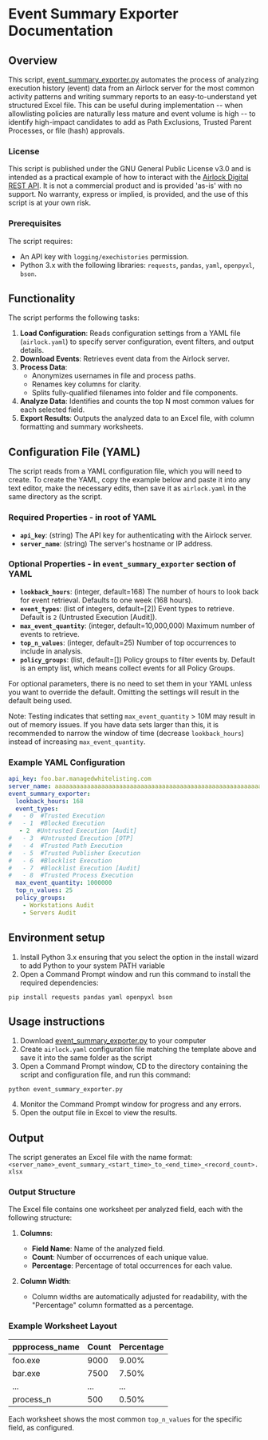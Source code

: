 # Event Summary Exporter Documentation

## Overview

This script, [event_summary_exporter.py](event_summary_exporter.py) automates the process of analyzing execution history (event) data from an Airlock server for the most common activity patterns and writing summary reports to an easy-to-understand yet structured Excel file. This can be useful during implementation -- when allowlisting policies are naturally less mature and event volume is high -- to identify high-impact candidates to add as Path Exclusions, Trusted Parent Processes, or file (hash) approvals.

### License
This script is published under the GNU General Public License v3.0 and is intended as a practical example of how to interact with the [Airlock Digital REST API](https://api.airlockdigital.com/). It is not a commercial product and is provided 'as-is' with no support. No warranty, express or implied, is provided, and the use of this script is at your own risk.

### Prerequisites
The script requires:
- An API key with `logging/exechistories` permission.
- Python 3.x with the following libraries: `requests`, `pandas`, `yaml`, `openpyxl`, `bson`.

## Functionality

The script performs the following tasks:

1. **Load Configuration**: Reads configuration settings from a YAML file (`airlock.yaml`) to specify server configuration, event filters, and output details.
2. **Download Events**: Retrieves event data from the Airlock server.
4. **Process Data**:
   - Anonymizes usernames in file and process paths.
   - Renames key columns for clarity.
   - Splits fully-qualified filenames into folder and file components.
5. **Analyze Data**: Identifies and counts the top N most common values for each selected field.
6. **Export Results**: Outputs the analyzed data to an Excel file, with column formatting and summary worksheets.

## Configuration File (YAML)

The script reads from a YAML configuration file, which you will need to create. To create the YAML, copy the example below and paste it into any text editor, make the necessary edits, then save it as `airlock.yaml` in the same directory as the script.

### Required Properties - in root of YAML

- **`api_key`**: (string) The API key for authenticating with the Airlock server.
- **`server_name`**: (string) The server's hostname or IP address.

### Optional Properties - in `event_summary_exporter` section of YAML

- **`lookback_hours`**: (integer, default=168) The number of hours to look back for event retrieval. Defaults to one week (168 hours).
- **`event_types`**: (list of integers, default=[2]) Event types to retrieve. Default is `2` (Untrusted Execution [Audit]).
- **`max_event_quantity`**: (integer, default=10,000,000) Maximum number of events to retrieve.
- **`top_n_values`**: (integer, default=25) Number of top occurrences to include in analysis.
- **`policy_groups`**: (list, default=[]) Policy groups to filter events by. Default is an empty list, which means collect events for all Policy Groups.

For optional parameters, there is no need to set them in your YAML unless you want to override the default. Omitting the settings will result in the default being used.

Note: Testing indicates that setting `max_event_quantity` > 10M may result in out of memory issues. If you have data sets larger than this, it is recommended to narrow the window of time (decrease `lookback_hours`) instead of increasing `max_event_quantity`.


### Example YAML Configuration

```yaml
api_key: foo.bar.managedwhitelisting.com
server_name: aaaaaaaaaaaaaaaaaaaaaaaaaaaaaaaaaaaaaaaaaaaaaaaaaaaaaaaaaaaaaaaa
event_summary_exporter:
  lookback_hours: 168
  event_types:
#   - 0  #Trusted Execution 
#   - 1  #Blocked Execution 
   - 2  #Untrusted Execution [Audit] 
#   - 3  #Untrusted Execution [OTP] 
#   - 4  #Trusted Path Execution 
#   - 5  #Trusted Publisher Execution 
#   - 6  #Blocklist Execution 
#   - 7  #Blocklist Execution [Audit] 
#   - 8  #Trusted Process Execution
  max_event_quantity: 1000000
  top_n_values: 25
  policy_groups:
    - Workstations Audit
    - Servers Audit
```

## Environment setup

1. Install Python 3.x ensuring that you select the option in the install wizard to add Python to your system PATH variable
2. Open a Command Prompt window and run this command to install the required dependencies:

  `pip install requests pandas yaml openpyxl bson`

## Usage instructions

1. Download [event_summary_exporter.py](event_summary_exporter.py) to your computer
2. Create `airlock.yaml` configuration file matching the template above and save it into the same folder as the script
3. Open a Command Prompt window, CD to the directory containing the script and configuration file, and run this command:

`python event_summary_exporter.py`

4. Monitor the Command Prompt window for progress and any errors.
5. Open the output file in Excel to view the results.

## Output

The script generates an Excel file with the name format:
`<server_name>_event_summary_<start_time>_to_<end_time>_<record_count>.xlsx`

### Output Structure

The Excel file contains one worksheet per analyzed field, each with the following structure:

1. **Columns**:
   - **Field Name**: Name of the analyzed field.
   - **Count**: Number of occurrences of each unique value.
   - **Percentage**: Percentage of total occurrences for each value.

2. **Column Width**:
   - Column widths are automatically adjusted for readability, with the "Percentage" column formatted as a percentage.

### Example Worksheet Layout

| ppprocess_name   | Count   | Percentage |
|------------------|---------|------------|
| foo.exe          | 9000    | 9.00%      |
| bar.exe          | 7500    | 7.50%      |
| ...              | ...     | ...        |
| process_n        | 500     | 0.50%      |

Each worksheet shows the most common `top_n_values` for the specific field, as configured.